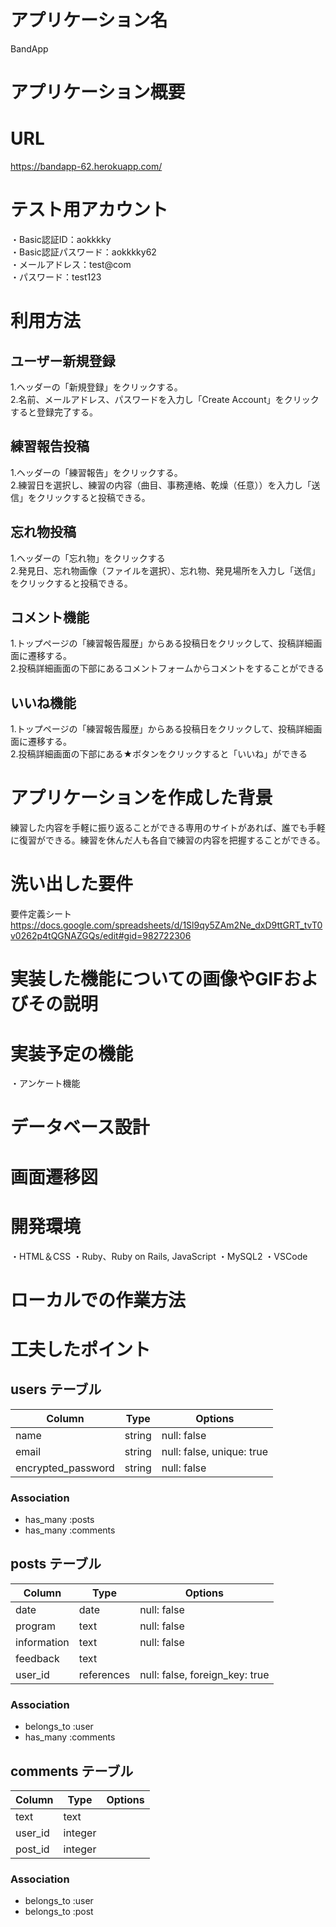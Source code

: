 # アプリケーション名
BandApp

# アプリケーション概要


# URL
https://bandapp-62.herokuapp.com/

# テスト用アカウント
・Basic認証ID：aokkkky  
・Basic認証パスワード：aokkkky62  
・メールアドレス：test@com  
・パスワード：test123  

# 利用方法
## ユーザー新規登録
1.ヘッダーの「新規登録」をクリックする。  
2.名前、メールアドレス、パスワードを入力し「Create Account」をクリックすると登録完了する。

## 練習報告投稿
1.ヘッダーの「練習報告」をクリックする。  
2.練習日を選択し、練習の内容（曲目、事務連絡、乾燥（任意））を入力し「送信」をクリックすると投稿できる。

## 忘れ物投稿
 1.ヘッダーの「忘れ物」をクリックする  
 2.発見日、忘れ物画像（ファイルを選択）、忘れ物、発見場所を入力し「送信」をクリックすると投稿できる。

## コメント機能
1.トップページの「練習報告履歴」からある投稿日をクリックして、投稿詳細画面に遷移する。  
2.投稿詳細画面の下部にあるコメントフォームからコメントをすることができる

## いいね機能
1.トップページの「練習報告履歴」からある投稿日をクリックして、投稿詳細画面に遷移する。  
2.投稿詳細画面の下部にある★ボタンをクリックすると「いいね」ができる

# アプリケーションを作成した背景
練習した内容を手軽に振り返ることができる専用のサイトがあれば、誰でも手軽に復習ができる。練習を休んだ人も各自で練習の内容を把握することができる。

# 洗い出した要件
要件定義シート
https://docs.google.com/spreadsheets/d/1Sl9qy5ZAm2Ne_dxD9ttGRT_tvT0v0262p4tQGNAZGQs/edit#gid=982722306

# 実装した機能についての画像やGIFおよびその説明


# 実装予定の機能
・アンケート機能

# データベース設計


# 画面遷移図


# 開発環境
・HTML＆CSS
・Ruby、Ruby on Rails, JavaScript
・MySQL2
・VSCode

# ローカルでの作業方法


# 工夫したポイント





## users テーブル

| Column             | Type   | Options                   |
|--------------------|--------|---------------------------|
| name               | string | null: false               |
| email              | string | null: false, unique: true |
| encrypted_password | string | null: false               |

### Association
- has_many :posts 
- has_many :comments


## posts テーブル

| Column             | Type       | Options                        |
|--------------------|------------|--------------------------------|
| date               | date       | null: false                    |
| program            | text       | null: false                    |
| information        | text       | null: false                    |
| feedback           | text       |                                |
| user_id            | references | null: false, foreign_key: true |

### Association
- belongs_to :user 
- has_many :comments


## comments テーブル

| Column   | Type    | Options |
|----------|---------|---------|
| text     | text    |         |
| user_id  | integer |         |
| post_id  | integer |         |

### Association
- belongs_to :user 
- belongs_to :post 